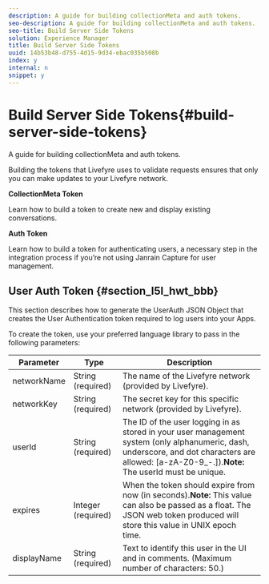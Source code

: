 ```yaml
---
description: A guide for building collectionMeta and auth tokens.
seo-description: A guide for building collectionMeta and auth tokens.
seo-title: Build Server Side Tokens
solution: Experience Manager
title: Build Server Side Tokens
uuid: 14b53b48-d755-4d15-9d34-ebac035b508b
index: y
internal: n
snippet: y
---
```


# Build Server Side Tokens{#build-server-side-tokens}

A guide for building collectionMeta and auth tokens.

Building the tokens that Livefyre uses to validate requests ensures that only you can make updates to your Livefyre network.

**CollectionMeta Token**

Learn how to build a token to create new and display existing conversations.

**Auth Token**

Learn how to build a token for authenticating users, a necessary step in the integration process if you’re not using Janrain Capture for user management.

## User Auth Token {#section_l5l_hwt_bbb}

This section describes how to generate the UserAuth JSON Object that creates the User Authentication token required to log users into your Apps.

To create the token, use your preferred language library to pass in the following parameters:

|  Parameter | Type | Description |
|---|---|---|
|  networkName | String (required) | The name of the Livefyre network (provided by Livefyre). |
|  networkKey | String (required) | The secret key for this specific network (provided by Livefyre). |
|  userId | String (required) |The ID of the user logging in as stored in your user management system (only alphanumeric, dash, underscore, and dot characters are allowed: [a-zA-Z0-9_-.]).**Note:** The userId must be unique. |
|  expires | Integer (required)  |When the token should expire from now (in seconds).**Note:** This value can also be passed as a float. The JSON web token produced will store this value in UNIX epoch time. |
|  displayName | String (required) | Text to identify this user in the UI and in comments. (Maximum number of characters: 50.) |

